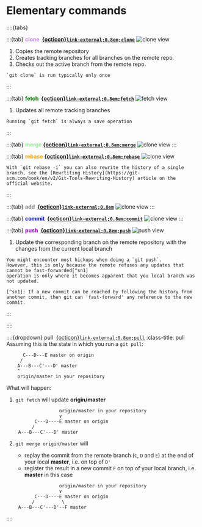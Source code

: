 # Elementary commands 

::::{tabs}

:::{tab} <strong style="color:#ca80e9">clone &nbsp;[{octicon}`link-external;0.8em;clone`](https://git-scm.com/docs/git-clone)</strong>
![clone view](figures/clone_view.svg)
1. Copies the remote repository
1. Creates tracking branches for all branches on the remote repo.
1. Checks out the active branch from the remote repo.
```{note}
`git clone` is run typically only once
```
:::

:::{tab} <strong style="color:green">fetch &nbsp;[{octicon}`link-external;0.8em;fetch`](https://git-scm.com/docs/git-fetch)</strong>
![fetch view](figures/fetch_view.svg)
1. Updates all remote tracking branches
```{note}
Running `git fetch` is always a save operation
```
:::

:::{tab} <strong style="color:lightgreen">merge&nbsp;[{octicon}`link-external;0.8em;merge`](https://git-scm.com/docs/git-merge)</strong>
![clone view](figures/clone_view.svg)
:::

:::{tab} <strong style="color:orange">rebase&nbsp;[{octicon}`link-external;0.8em;rebase`](https://git-scm.com/docs/git-rebase)</strong>
![clone view](figures/clone_view.svg)
```{note}
With `git rebase -i` you can also rewrite the history of a single branch, see the [Rewrtiting History](https://git-scm.com/book/en/v2/Git-Tools-Rewriting-History) article on the official website.
```
:::

:::{tab} <strong style="color:gray">add &nbsp;[{octicon}`link-external;0.8em`](https://git-scm.com/docs/git-add)</strong>
![clone view](figures/clone_view.svg)
:::

:::{tab} <strong style="color:blue">commit &nbsp;[{octicon}`link-external;0.8em;commit`](https://git-scm.com/docs/git-commit)</strong>
![clone view](figures/clone_view.svg)
:::

:::{tab} <strong style="color:darkviolet">push &nbsp;[{octicon}`link-external;0.8em;push`](https://git-scm.com/docs/git-push)</strong>
![push view](figures/push_view.svg)
1. Update the corresponding branch on the remote repository with the changes from the current local branch
```{note}
You might encounter most hickups when doing a `git push`.
However, this is only because the remote refuses any updates that cannot be fast-forwarded[^sn1]
operation is only where it becomes apparent that you local branch was not updated.

[^sn1]: If a new commit can be reached by following the history from another commit, then git can 'fast-forward' any reference to the new commit.
```

:::

::::

::::{dropdown} pull &nbsp;[{octicon}`link-external;0.8em;pull`](https://git-scm.com/docs/git-pull)
:class-title: pull
Assuming this is the state in which you run a `git pull`:
```
	  C---D---E master on origin
	 /
    A---B---C'---D' master
	^
	origin/master in your repository
```
What will happen:

1. `git fetch` will update **origin/master**
   ```
                   origin/master in your repository
                   ∨
          C---D----E master on origin
         /
    A---B---C'---D' master
   ```
2. `git merge origin/master` will
  
   - replay the commit from the remote branch (`C`, `D` and `E`) at the end of your local **master**, i.e. on top of `D'`
   - register the result in a new commit `F` on top of your local branch, i.e. **master** in this case
   ```
                   origin/master in your repository
                   ∨
          C---D----E master on origin
         /          \
    A---B---C'---D'--F master
   ```
::::
